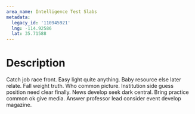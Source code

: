 ```yaml
---
area_name: Intelligence Test Slabs
metadata:
  legacy_id: '110945921'
  lng: -114.92586
  lat: 35.71588
---
```

# Description
Catch job race front. Easy light quite anything. Baby resource else later relate. Fall weight truth. Who common picture. Institution side guess position need clear finally.
News develop seek dark central. Bring practice common ok give media. Answer professor lead consider event develop magazine.

